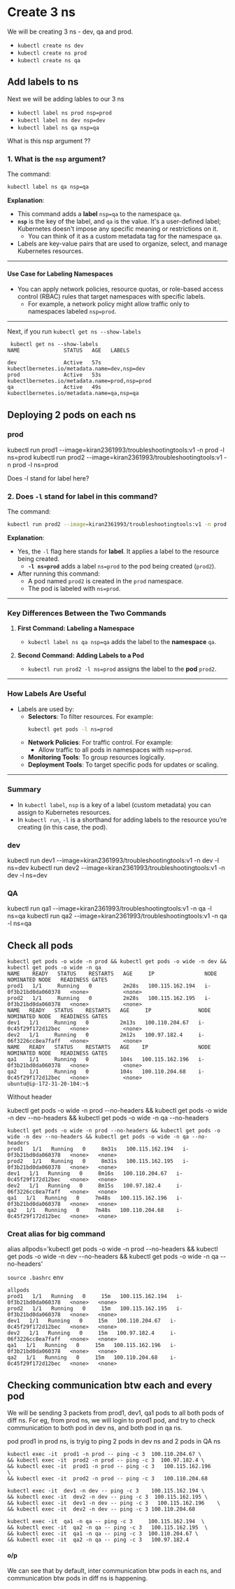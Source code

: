 
# Create 3 ns

We will be creating 3 ns - dev, qa and prod.

- `kubectl create ns dev`
- `kubectl create ns prod`
- `kubectl create ns qa`

## Add labels to ns


Next we will be adding lables to our 3 ns

- `kubectl label ns prod nsp=prod`
- `kubectl label ns dev nsp=dev`
- `kubectl label ns qa nsp=qa`

 What is this nsp argument ??

### **1. What is the `nsp` argument?**
The command:

```bash
kubectl label ns qa nsp=qa
```

**Explanation**:
- This command adds a **label** `nsp=qa` to the namespace `qa`.
- **`nsp`** is the key of the label, and `qa` is the value. It's a user-defined label; Kubernetes doesn't impose any specific meaning or restrictions on it.
  - You can think of it as a custom metadata tag for the namespace `qa`.
- Labels are key-value pairs that are used to organize, select, and manage Kubernetes resources.

---

#### **Use Case for Labeling Namespaces**
- You can apply network policies, resource quotas, or role-based access control (RBAC) rules that target namespaces with specific labels.
  - For example, a network policy might allow traffic only to namespaces labeled `nsp=prod`.

---

Next, if you run `kubectl get ns --show-labels`

```
 kubectl get ns --show-labels
NAME              STATUS   AGE   LABELS

dev               Active   57s   kubectlbernetes.io/metadata.name=dev,nsp=dev
prod              Active   53s   kubectlbernetes.io/metadata.name=prod,nsp=prod
qa                Active   49s   kubectlbernetes.io/metadata.name=qa,nsp=qa

```
## Deploying 2 pods on each ns

### prod

kubectl run prod1 --image=kiran2361993/troubleshootingtools:v1 -n prod -l ns=prod
kubectl run prod2 --image=kiran2361993/troubleshootingtools:v1 -n prod -l ns=prod

 Does -l stand for label here?


### **2. Does `-l` stand for label in this command?**
The command:

```bash
kubectl run prod2 --image=kiran2361993/troubleshootingtools:v1 -n prod -l ns=prod
```

**Explanation**:
- Yes, the `-l` flag here stands for **label**. It applies a label to the resource being created.
  - **`-l ns=prod`** adds a label `ns=prod` to the pod being created (`prod2`).
- After running this command:
  - A pod named `prod2` is created in the `prod` namespace.
  - The pod is labeled with `ns=prod`.

---

### **Key Differences Between the Two Commands**
1. **First Command: Labeling a Namespace**
   - `kubectl label ns qa nsp=qa` adds the label to the **namespace** `qa`.

2. **Second Command: Adding Labels to a Pod**
   - `kubectl run prod2 -l ns=prod` assigns the label to the **pod** `prod2`.

---

### **How Labels Are Useful**

- Labels are used by:
  - **Selectors**: To filter resources. For example:
    ```bash
    kubectl get pods -l ns=prod
    ```
  - **Network Policies**: For traffic control. For example:
    - Allow traffic to all pods in namespaces with `nsp=prod`.
  - **Monitoring Tools**: To group resources logically.
  - **Deployment Tools**: To target specific pods for updates or scaling.

---

### **Summary**
- In `kubectl label`, `nsp` is a key of a label (custom metadata) you can assign to Kubernetes resources.
- In `kubectl run`, `-l` is a shorthand for adding labels to the resource you’re creating (in this case, the pod).


### dev

kubectl run dev1 --image=kiran2361993/troubleshootingtools:v1 -n dev -l ns=dev
kubectl run dev2 --image=kiran2361993/troubleshootingtools:v1 -n dev -l ns=dev

### QA

kubectl run qa1 --image=kiran2361993/troubleshootingtools:v1 -n qa -l ns=qa
kubectl run qa2 --image=kiran2361993/troubleshootingtools:v1 -n qa -l ns=qa

## Check all pods 

```
kubectl get pods -o wide -n prod && kubectl get pods -o wide -n dev && kubectl get pods -o wide -n qa
NAME    READY   STATUS    RESTARTS   AGE     IP                NODE                  NOMINATED NODE   READINESS GATES
prod1   1/1     Running   0          2m28s   100.115.162.194   i-0f3b21bd0da060378   <none>           <none>
prod2   1/1     Running   0          2m28s   100.115.162.195   i-0f3b21bd0da060378   <none>           <none>
NAME   READY   STATUS    RESTARTS   AGE     IP               NODE                  NOMINATED NODE   READINESS GATES
dev1   1/1     Running   0          2m13s   100.110.204.67   i-0c45f29f172d12bec   <none>           <none>
dev2   1/1     Running   0          2m12s   100.97.182.4     i-06f3226cc8ea7faff   <none>           <none>
NAME   READY   STATUS    RESTARTS   AGE    IP                NODE                  NOMINATED NODE   READINESS GATES
qa1    1/1     Running   0          104s   100.115.162.196   i-0f3b21bd0da060378   <none>           <none>
qa2    1/1     Running   0          104s   100.110.204.68    i-0c45f29f172d12bec   <none>           <none>
ubuntu@ip-172-31-20-104:~$ 

```

Without header

kubectl get pods -o wide -n prod --no-headers && kubectl get pods -o wide -n dev --no-headers && kubectl get pods -o wide -n qa --no-headers

```
kubectl get pods -o wide -n prod --no-headers && kubectl get pods -o wide -n dev --no-headers && kubectl get pods -o wide -n qa --no-headers
prod1   1/1   Running   0     8m31s   100.115.162.194   i-0f3b21bd0da060378   <none>   <none>
prod2   1/1   Running   0     8m31s   100.115.162.195   i-0f3b21bd0da060378   <none>   <none>
dev1   1/1   Running   0     8m16s   100.110.204.67   i-0c45f29f172d12bec   <none>   <none>
dev2   1/1   Running   0     8m15s   100.97.182.4     i-06f3226cc8ea7faff   <none>   <none>
qa1   1/1   Running   0     7m48s   100.115.162.196   i-0f3b21bd0da060378   <none>   <none>
qa2   1/1   Running   0     7m48s   100.110.204.68    i-0c45f29f172d12bec   <none>   <none>

```
### Creat alias for big command

alias allpods='kubectl get pods -o wide -n prod --no-headers && kubectl get pods -o wide -n dev --no-headers && kubectl get pods -o wide -n qa --no-headers'

`source .bashrc`
env

```
allpods
prod1   1/1   Running   0     15m   100.115.162.194   i-0f3b21bd0da060378   <none>   <none>
prod2   1/1   Running   0     15m   100.115.162.195   i-0f3b21bd0da060378   <none>   <none>
dev1   1/1   Running   0     15m   100.110.204.67   i-0c45f29f172d12bec   <none>   <none>
dev2   1/1   Running   0     15m   100.97.182.4     i-06f3226cc8ea7faff   <none>   <none>
qa1   1/1   Running   0     15m   100.115.162.196   i-0f3b21bd0da060378   <none>   <none>
qa2   1/1   Running   0     15m   100.110.204.68    i-0c45f29f172d12bec   <none>   <none>

```

## Checking communication btw each and every pod

We will be sending 3 packets from prod1, dev1, qa1 pods to all both pods of diff ns. For eg, from prod ns, we will login to prod1 pod, and try to check communication to both pod in dev ns, and both pod in qa ns.


pod prod1 in prod ns, is tryig to ping 2 pods in dev ns and 2 pods in QA ns
```
kubectl exec -it  prod1 -n prod -- ping -c 3  100.110.204.67 \
&& kubectl exec -it  prod2 -n prod -- ping -c 3  100.97.182.4 \
&& kubectl exec -it  prod1 -n prod -- ping -c 3   100.115.162.196     \
&& kubectl exec -it  prod2 -n prod -- ping -c 3   100.110.204.68
```

```
kubectl exec -it  dev1 -n dev -- ping -c 3    100.115.162.194 \
&& kubectl exec -it  dev2 -n dev -- ping -c 3  100.115.162.195 \
&& kubectl exec -it  dev1 -n dev -- ping -c 3   100.115.162.196    \
&& kubectl exec -it  dev2 -n dev -- ping -c 3 100.110.204.68
```

```
kubectl exec -it  qa1 -n qa -- ping -c 3     100.115.162.194  \
&& kubectl exec -it  qa2 -n qa -- ping -c 3   100.115.162.195  \
&& kubectl exec -it  qa1 -n qa -- ping -c 3  100.110.204.67 \
&& kubectl exec -it  qa2 -n qa -- ping -c 3   100.97.182.4
```

#### o/p

We can see that by default, inter communication btw pods in each ns, and communication btw pods in diff ns is happening.


